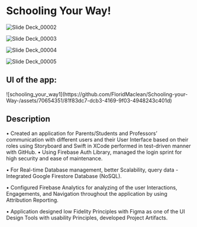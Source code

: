 # Schooling Your Way!


![Slide Deck_00002](https://github.com/FloridMaclean/Schooling-your-Way-/assets/70654351/d33cf097-4989-4241-b5a4-da3fb359b7ca)


![Slide Deck_00003](https://github.com/FloridMaclean/Schooling-your-Way-/assets/70654351/4789e0dc-b86f-4d85-b106-17cea3a5928f)


![Slide Deck_00004](https://github.com/FloridMaclean/Schooling-your-Way-/assets/70654351/f38001fb-8114-4008-b14a-02cbcf137164)


![Slide Deck_00005](https://github.com/FloridMaclean/Schooling-your-Way-/assets/70654351/3fc9f031-96bb-4f14-b2b8-984ce11d2e8c)


<h2>UI of the app:</h2>
![schooling_your_way1](https://github.com/FloridMaclean/Schooling-your-Way-/assets/70654351/81f83dc7-dcb3-4169-9f03-4948243c401d)


<h2>Description</h2>

• Created an application for Parents/Students and Professors’ communication with different users and their User Interface based on their roles using Storyboard and Swift in XCode performed in test-driven manner with GitHub.
• Using Firebase Auth Library, managed the login sprint for high security and ease of maintenance.

• For Real-time Database management, better Scalability, query data - Integrated Google Firestore Database (NoSQL).

• Configured Firebase Analytics for analyzing of the user Interactions, Engagements, and Navigation throughout the application by using Attribution Reporting.

• Application designed low Fidelity Principles with Figma as one of the UI Design Tools with usability Principles, developed Project Artifacts.
